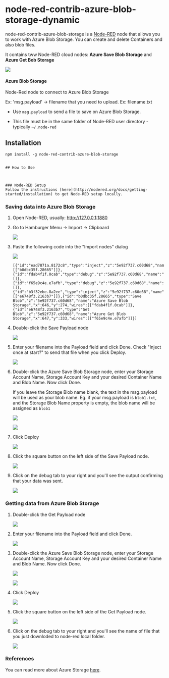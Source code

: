 # node-red-contrib-azure-blob-storage-dynamic

node-red-contrib-azure-blob-storage is a <a href="http://nodered.org" target="_new">Node-RED</a> node that allows you to work with Azure Blob Storage. You can create and delete Containers and also blob files.


It contains tww Node-RED cloud nodes: **Azure Save Blob Storage** and **Azure Get Bob Storage**

![](images/flow-nodes.PNG)

#### Azure Blob Storage

Node-Red node to connect to Azure Blob Storage


Ex: 'msg.payload' -> filename that you need to upload. Ex: filename.txt

- Use `msg.payload` to send a file to save on Azure Blob Storage.

- This file must be in the same folder of Node-RED user directory - typically `~/.node-red`


## Installation

```
npm install -g node-red-contrib-azure-blob-storage


## How to Use



### Node-RED Setup
Follow the instructions [here](http://nodered.org/docs/getting-started/installation) to get Node-RED setup locally.

```

### Saving data into Azure Blob Storage

1. Open Node-RED, usually: <http://127.0.0.1:1880>

2. Go to Hamburger Menu -> Import -> Clipboard

    ![](images/import-clip.png)

3. Paste the following code into the "Import nodes" dialog

    ![](images/import-nodes.PNG)

    ```
    [{"id":"ead7871a.8172c8","type":"inject","z":"5e92f737.c60d68","name":"Payload","topic":"","payload":"DocumentTest.txt","payloadType":"str","repeat":"","crontab":"","once":false,"x":436,"y":273,"wires":[["b0dbc35f.28665"]]},{"id":"fdab4f1f.0cab","type":"debug","z":"5e92f737.c60d68","name":"Log","active":true,"console":"false","complete":"true","x":846,"y":273,"wires":[]},{"id":"f65e9c4e.e7afb","type":"debug","z":"5e92f737.c60d68","name":"Log","active":true,"console":"false","complete":"true","x":846,"y":333,"wires":[]},{"id":"b3f32ebe.8a2ee","type":"inject","z":"5e92f737.c60d68","name":"Payload","topic":"","payload":"DocumentTest.txt","payloadType":"str","repeat":"","crontab":"","once":false,"x":436,"y":333,"wires":[["e6748f3.2163b7"]]},{"id":"b0dbc35f.28665","type":"Save Blob","z":"5e92f737.c60d68","name":"Azure Save Blob Storage","x":646,"y":274,"wires":[["fdab4f1f.0cab"]]},{"id":"e6748f3.2163b7","type":"Get Blob","z":"5e92f737.c60d68","name":"Azure Get Blob Storage","x":647,"y":333,"wires":[["f65e9c4e.e7afb"]]}]
    ```
4. Double-click the Save Payload node

    ![](images/save-payload.PNG)

5. Enter your filename into the Payload field and click Done. Check "Inject once at start?" to send that file when you click Deploy.

    ![](images/save-payload-node.PNG)

6. Double-click the Azure Save Blob Storage node, enter your Storage Account Name, Storage Account Key and your desired Container Name and Blob Name. Now click Done.

    If you leave the Storage Blob name blank, the text in the msg.payload will be used as your blob name. Eg. if your msg.payload is ```blob1.txt```, and the Storage Blob Name property is empty, the blob name will be assigned as ```blob1```

    ![](images/save-blob-node-selected.PNG) 
    
    ![](images/save-blob-node.PNG)

7. Click Deploy

    ![](images/deploy.png)

8. Click the square button on the left side of the Save Payload node.
    
    ![](images/save-payload.PNG)

9. Click on the debug tab to your right and you'll see the output confirming that your data was sent.

    ![](images/save-blob-output.PNG)


### Getting data from Azure Blob Storage

1. Double-click the Get Payload node

    ![](images/get-payload.PNG)

2. Enter your filename into the Payload field and click Done.

    ![](images/get-payload-node.PNG)

3. Double-click the Azure Save Blob Storage node, enter your Storage Account Name, Storage Account Key and your desired Container Name and Blob Name. Now click Done.

    ![](images/get-blob-node-selected.PNG) 
    
    ![](images/save-blob-node.PNG)

4. Click Deploy

    ![](images/deploy.png)

5. Click the square button on the left side of the Get Payload node.
    
    ![](images/get-payload.PNG)

6. Click on the debug tab to your right and you'll see the name of file that you just downloded to node-red local folder.

    ![](images/get-blob-output.PNG)

### References
You can read more about Azure Storage [here](https://azure.microsoft.com/pt-br/documentation/services/storage/).
